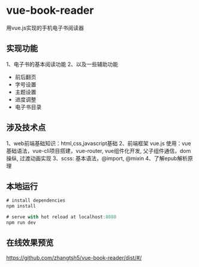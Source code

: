 # vue-book-reader
用vue.js实现的手机电子书阅读器
## 实现功能
1、电子书的基本阅读功能
2、以及一些辅助功能
- 前后翻页
- 字号设置
- 主题设置
- 进度调整
- 电子书目录
## 涉及技术点
1、web前端基础知识：html,css,javascript基础
2、前端框架 vue.js 使用：vue基础语法，vue-cli项目搭建，vue-router, vue组件化开发, 父子组件通信，dom操纵, 过渡动画实现
3、scss: 基本语法，@import, @mixin
4、了解epub解析原理

## 本地运行

```javascript
# install dependencies
npm install

# serve with hot reload at localhost:8080
npm run dev
```

## 在线效果预览
https://github.com/zhangtsh5/vue-book-reader/dist/#/

